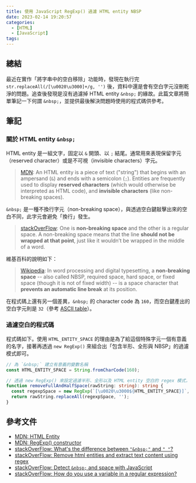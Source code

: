 ```yaml
---
title: 使用 JavaScript RegExp() 過濾 HTML entity NBSP
date: 2023-02-14 19:20:57
categories:
  - [HTML]
  - [JavaScript]
tags:
---
```


## 總結

最近在實作「將字串中的空白移除」功能時，發現在執行完 `str.replaceAll(/[\u0020\u3000]+/g, '')` 後，資料中還是會有空白字元沒刪乾淨的問題。追查後發現是沒有過濾掉 HTML entity `&nbsp;` 的緣故。此篇文章將簡單筆記一下何謂 `&nbsp;`，並提供最後解決問題時使用的程式碼供參考。

## 筆記

### 關於 HTML entity `&nbsp;`

HTML entity 是一組文字，固定以 `&` 開頭、以 `;` 結尾。通常用來表現保留字元（reserved character）或是不可視（invisible characters）字元。

> [MDN](https://developer.mozilla.org/en-US/docs/Glossary/Entity): An HTML entity is a piece of text ("string") that begins with an ampersand (`&`) and ends with a semicolon (`;`). Entities are frequently used to display **reserved characters** (which would otherwise be interpreted as HTML code), and **invisible characters** (like non-breaking spaces).

`&nbsp;` 是一種不換行字元（non-breaking space），與透過空白鍵敲擊出來的空白不同，此字元會避免「換行」發生。

> [stackOverFlow](https://stackoverflow.com/questions/1357078/whats-the-difference-between-nbsp-and): One is **non-breaking space** and the other is a regular space. A non-breaking space means that the line **should not be wrapped at that point**, just like it wouldn’t be wrapped in the middle of a word.

維基百科的說明如下：

> [Wikipedia](https://en.wikipedia.org/wiki/Non-breaking_space): In word processing and digital typesetting, a **non-breaking space** -- also called NBSP, required space, hard space, or fixed space (though it is not of fixed width) -- is a space character that **prevents an automatic line break** at its position.

在程式碼上還有另一個差異，`&nbsp;` 的 character code 為 `160`，而空白鍵產出的空白字元則是 `32`（參考 [ASCII table](https://www.ascii-code.com/)）。

### 過濾空白的程式碼

程式碼如下。使用 `HTML_ENTITY_SPACE` 的理由是為了給這個特殊字元一個有意義的名字，接著再透過 `new RegExp()` 來組合出「包含半形、全形與 NBSP」的過濾模式即可。

```ts
// 為 `&nbsp;` 建立有意義的變數名稱
const HTML_ENTITY_SPACE = String.fromCharCode(160);

// 透過 new RegExp() 來設定過濾半形、全形以及 HTML entity 空白的 regex 模式，符合此模式的內容將被取代掉
function removeFullAndHalfSpace(rawString: string): string {
  const regexpSpace = new RegExp(`[\u0020\u3000${HTML_ENTITY_SPACE}]`, 'g');
  return rawString.replaceAll(regexpSpace, '');
}
```

## 參考文件

- [MDN: HTML Entity](https://developer.mozilla.org/en-US/docs/Glossary/Entity)
- [MDN: RegExp() constructor](https://developer.mozilla.org/en-US/docs/Web/JavaScript/Reference/Global_Objects/RegExp/RegExp)
- [stackOverFlow: What's the difference between `"&nbsp;"` and `" "`?](https://stackoverflow.com/questions/1357078/whats-the-difference-between-nbsp-and)
- [stackOverFlow: Remove html entities and extract text content using regex](https://stackoverflow.com/questions/26127775/remove-html-entities-and-extract-text-content-using-regex)
- [stackOverFlow: Detect `&nbsp;` and space with JavaScript](https://stackoverflow.com/questions/5308797/detect-nbsp-and-space-with-javascript)
- [stackOverFlow: How do you use a variable in a regular expression?](https://stackoverflow.com/questions/494035/how-do-you-use-a-variable-in-a-regular-expression)

